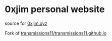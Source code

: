 # 0xjim personal website

source for [0xjim.xyz](https://0xjim.xyz)

Fork of [transmissions11/transmissions11.github.io](https://github.com/transmissions11/transmissions11.github.io)